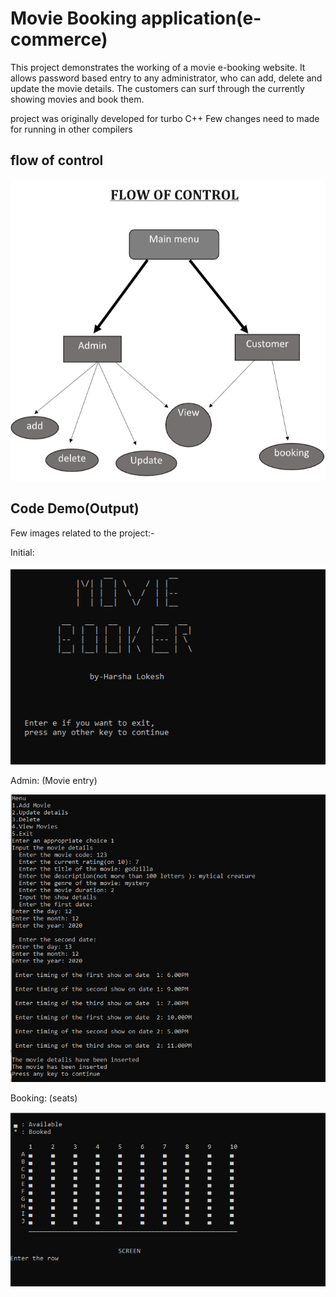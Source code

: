 # Movie Booking application(e-commerce)

This project demonstrates the working of a movie e-booking website.
It allows password based entry to any administrator, who can add, delete and update the movie details.
The customers can surf through the currently showing movies and book them.

project was originally developed for turbo C++
 Few changes need to made for running in other compilers

## flow of control

![](images/flowcontrol.png)

## Code Demo(Output)
Few images related to the project:-

Initial:

![](images/intro.png)

Admin: (Movie entry)

![](images/addmovie.png)

Booking: (seats)

![](images/seats.png)

